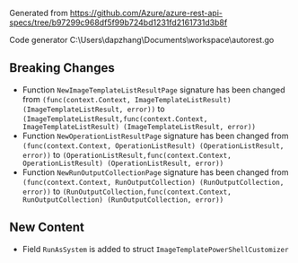 
Generated from https://github.com/Azure/azure-rest-api-specs/tree/b97299c968df5f99b724bd1231fd2161731d3b8f

Code generator C:\Users\dapzhang\Documents\workspace\autorest.go

## Breaking Changes

- Function `NewImageTemplateListResultPage` signature has been changed from `(func(context.Context, ImageTemplateListResult) (ImageTemplateListResult, error))` to `(ImageTemplateListResult,func(context.Context, ImageTemplateListResult) (ImageTemplateListResult, error))`
- Function `NewOperationListResultPage` signature has been changed from `(func(context.Context, OperationListResult) (OperationListResult, error))` to `(OperationListResult,func(context.Context, OperationListResult) (OperationListResult, error))`
- Function `NewRunOutputCollectionPage` signature has been changed from `(func(context.Context, RunOutputCollection) (RunOutputCollection, error))` to `(RunOutputCollection,func(context.Context, RunOutputCollection) (RunOutputCollection, error))`

## New Content

- Field `RunAsSystem` is added to struct `ImageTemplatePowerShellCustomizer`


